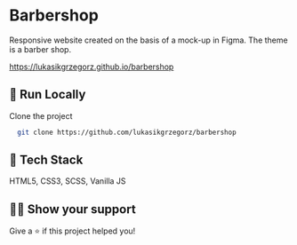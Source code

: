 #  Barbershop

Responsive website created on the basis of a mock-up in Figma. The theme is a barber shop.

https://lukasikgrzegorz.github.io/barbershop

## 🚀 Run Locally

Clone the project

```bash
  git clone https://github.com/lukasikgrzegorz/barbershop
```

## 📝 Tech Stack

HTML5, CSS3, SCSS, Vanilla JS

## 👨‍🚀 Show your support
Give a ⭐️ if this project helped you!
